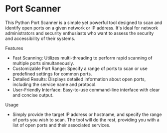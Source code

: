 # Port Scanner
This Python Port Scanner is a simple yet powerful tool designed to scan and identify open ports on a given network or IP address. It's ideal for network administrators and security enthusiasts who want to assess the security and accessibility of their systems.

Features
- Fast Scanning: Utilizes multi-threading to perform rapid scanning of multiple ports simultaneously.
- Customizable Port Range: Specify a range of ports to scan or use predefined settings for common ports.
- Detailed Results: Displays detailed information about open ports, including the service name and protocol.
- User-Friendly Interface: Easy-to-use command-line interface with clear and concise output.

  
Usage
- Simply provide the target IP address or hostname, and specify the range of ports you wish to scan. The tool will do the rest, providing you with a list of open ports and their associated services.

